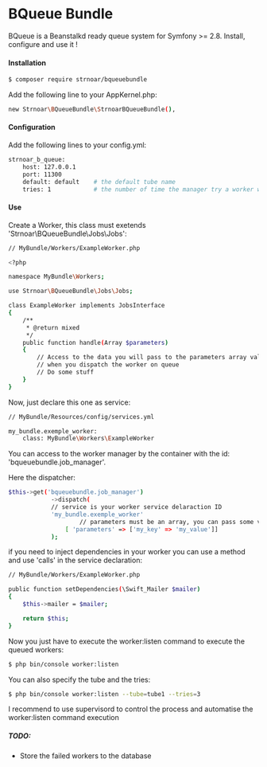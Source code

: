 
# BQueue Bundle

BQueue is a Beanstalkd ready queue system for Symfony >= 2.8. Install, configure and use it !

#### Installation

```sh
$ composer require strnoar/bqueuebundle
```

Add the following line to your AppKernel.php:
```sh
new Strnoar\BQueueBundle\StrnoarBQueueBundle(),
```

#### Configuration

Add the following lines to your config.yml:
```sh
strnoar_b_queue:
    host: 127.0.0.1
    port: 11300
    default: default    # the default tube name
    tries: 1            # the number of time the manager try a worker who failed 
```

#### Use

Create a Worker, this class must exetends 'Strnoar\BQueueBundle\Jobs\Jobs':

```sh
// MyBundle/Workers/ExampleWorker.php

<?php

namespace MyBundle\Workers;

use Strnoar\BQueueBundle\Jobs\Jobs;

class ExampleWorker implements JobsInterface
{   
    /**
     * @return mixed
     */
    public function handle(Array $parameters)
    {
        // Access to the data you will pass to the parameters array value 
        // when you dispatch the worker on queue
        // Do some stuff
    }
}
```

Now, just declare this one as service:

```sh
// MyBundle/Resources/config/services.yml

my_bundle.exemple_worker:
    class: MyBundle\Workers\ExampleWorker
```

You can access to the worker manager by the container with the id: 'bqueuebundle.job_manager'.

Here the dispatcher:

```sh
$this->get('bqueuebundle.job_manager')
            ->dispatch(
            // service is your worker service delaraction ID
            'my_bundle.exemple_worker'
                    // parameters must be an array, you can pass some value in this one
                [ 'parameters' => ['my_key' => 'my_value']]
            );
```

if you need to inject dependencies in your worker you can use a method and use 'calls' in the service declaration:

```sh
// MyBundle/Workers/ExampleWorker.php

public function setDependencies(\Swift_Mailer $mailer)
{
    $this->mailer = $mailer;

    return $this;
}
```


Now you just have to execute the worker:listen command to execute the queued workers:

```sh
$ php bin/console worker:listen
```

You can also specify the tube and the tries:

```sh
$ php bin/console worker:listen --tube=tube1 --tries=3
```

I recommend to use supervisord to control the process and automatise the worker:listen command execution


##### TODO:

- Store the failed workers to the database